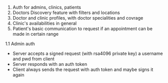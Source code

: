 1. Auth for admins, clinics, patients 
2. Doctors Discovery feature with filters and locations
3. Doctor and clinic profiles, with doctor specialities and covrage 
4. Clinic's availabilities in general
5. Patient's basic communication to request if an appointment can be made in certain range


1.1 Admin auth

- Server accepts a signed request (with rsa4096 private key) a username and pwd from client
- Server responds with an auth token
- Client always sends the request with auth token and maybe signs it again

